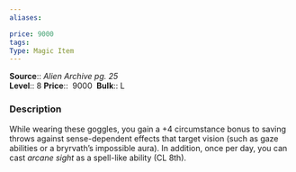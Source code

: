 ```yaml
---
aliases: 

price: 9000 
tags: 
Type: Magic Item
---
```

**Source**:: _Alien Archive pg. 25_  
**Level**:: 8
**Price**::  9000 
**Bulk**:: L

### Description

While wearing these goggles, you gain a +4 circumstance bonus to saving throws against sense-dependent effects that target vision (such as gaze abilities or a bryrvath’s impossible aura). In addition, once per day, you can cast _arcane sight_ as a spell-like ability (CL 8th).
